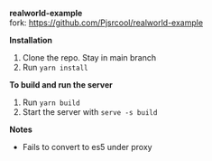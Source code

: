 **realworld-example**\
fork: https://github.com/Pjsrcool/realworld-example

**Installation**
1. Clone the repo. Stay in main branch
2. Run `yarn install`

**To build and run the server**
1. Run `yarn build`
2. Start the server with `serve -s build`

**Notes**
- Fails to convert to es5 under proxy